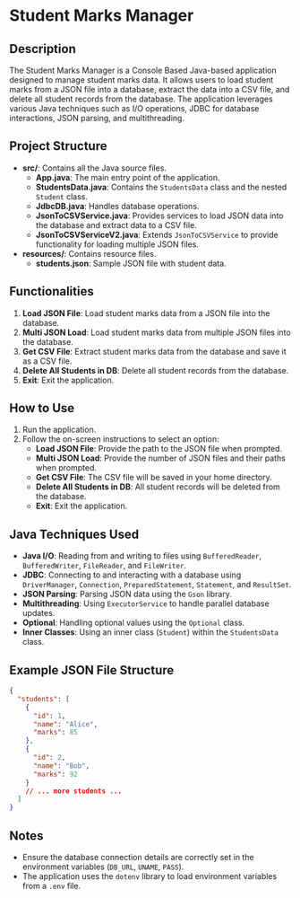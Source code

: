 # Student Marks Manager

## Description
The Student Marks Manager is a Console Based Java-based application designed to manage student marks data. It allows users to load student marks from a JSON file into a database, extract the data into a CSV file, and delete all student records from the database. The application leverages various Java techniques such as I/O operations, JDBC for database interactions, JSON parsing, and multithreading.

## Project Structure
- **src/**: Contains all the Java source files.
  - **App.java**: The main entry point of the application.
  - **StudentsData.java**: Contains the `StudentsData` class and the nested `Student` class.
  - **JdbcDB.java**: Handles database operations.
  - **JsonToCSVService.java**: Provides services to load JSON data into the database and extract data to a CSV file.
  - **JsonToCSVServiceV2.java**: Extends `JsonToCSVService` to provide functionality for loading multiple JSON files.
- **resources/**: Contains resource files.
  - **students.json**: Sample JSON file with student data.

## Functionalities
1. **Load JSON File**: Load student marks data from a JSON file into the database.
2. **Multi JSON Load**: Load student marks data from multiple JSON files into the database.
3. **Get CSV File**: Extract student marks data from the database and save it as a CSV file.
4. **Delete All Students in DB**: Delete all student records from the database.
5. **Exit**: Exit the application.

## How to Use
1. Run the application.
2. Follow the on-screen instructions to select an option:
   - **Load JSON File**: Provide the path to the JSON file when prompted.
   - **Multi JSON Load**: Provide the number of JSON files and their paths when prompted.
   - **Get CSV File**: The CSV file will be saved in your home directory.
   - **Delete All Students in DB**: All student records will be deleted from the database.
   - **Exit**: Exit the application.

## Java Techniques Used
- **Java I/O**: Reading from and writing to files using `BufferedReader`, `BufferedWriter`, `FileReader`, and `FileWriter`.
- **JDBC**: Connecting to and interacting with a database using `DriverManager`, `Connection`, `PreparedStatement`, `Statement`, and `ResultSet`.
- **JSON Parsing**: Parsing JSON data using the `Gson` library.
- **Multithreading**: Using `ExecutorService` to handle parallel database updates.
- **Optional**: Handling optional values using the `Optional` class.
- **Inner Classes**: Using an inner class (`Student`) within the `StudentsData` class.

## Example JSON File Structure
```json
{
  "students": [
    {
      "id": 1,
      "name": "Alice",
      "marks": 85
    },
    {
      "id": 2,
      "name": "Bob",
      "marks": 92
    }
    // ... more students ...
  ]
}
```

## Notes
- Ensure the database connection details are correctly set in the environment variables (`DB_URL`, `UNAME`, `PASS`).
- The application uses the `dotenv` library to load environment variables from a `.env` file.

